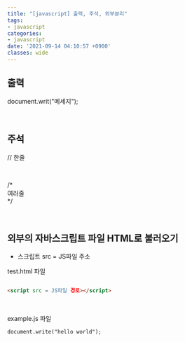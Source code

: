 ```yaml
---
title: "[javascript] 출력, 주석, 외부분리"
tags:
- javascript
categories:
- javascript
date: '2021-09-14 04:10:57 +0900'
classes: wide
---
```


## 출력
document.writ("메세지");

<br>

## 주석
// 한줄

<br>

/* <br>
여러줄 <br>
*/

<br>

## 외부의 자바스크립트 파일 HTML로 불러오기
- 스크립트 src = JS파일 주소

test.html 파일

```html

<script src = JS파일 경로></script>

```

<br>

example.js 파일
```javascirpt
document.write("hello world");
```

<br>





